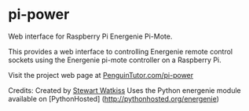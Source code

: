 pi-power
========

Web interface for Raspberry Pi Energenie Pi-Mote.

This provides a web interface to controlling Energenie remote control sockets using the Energenie pi-mote controller on a Raspberry Pi.

Visit the project web page at [PenguinTutor.com/pi-power](http://www.penguintutor.com/pi-power) 

Credits:
Created by [Stewart Watkiss](https://github.com/penguintutor)
Uses the Python energenie module available on [PythonHosted] (http://pythonhosted.org/energenie)


